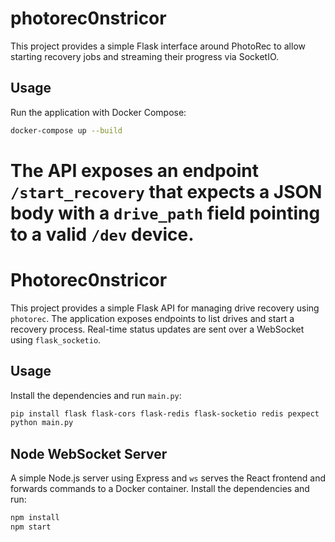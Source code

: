 # photorec0nstricor

This project provides a simple Flask interface around PhotoRec to allow
starting recovery jobs and streaming their progress via SocketIO.

## Usage

Run the application with Docker Compose:

```bash
docker-compose up --build
```

The API exposes an endpoint `/start_recovery` that expects a JSON body
with a `drive_path` field pointing to a valid `/dev` device.
=======

# Photorec0nstricor

This project provides a simple Flask API for managing drive recovery using
`photorec`. The application exposes endpoints to list drives and start a
recovery process. Real-time status updates are sent over a WebSocket using
`flask_socketio`.

## Usage

Install the dependencies and run `main.py`:

```bash
pip install flask flask-cors flask-redis flask-socketio redis pexpect
python main.py
```




## Node WebSocket Server

A simple Node.js server using Express and `ws` serves the React frontend and forwards commands to a Docker container. Install the dependencies and run:

```bash
npm install
npm start
```
